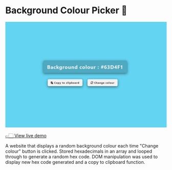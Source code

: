 # Background Colour Picker 🎨

![Background colour picker](../00-assets/images/projects/markdown/01-background-colour-picker.png)

[👉🏻 View live demo](https://vanillajs-only.netlify.app/01-background-colour-picker)

A website that displays a random background colour each time "Change colour" button is clicked. Stored hexadecimals in an array and looped through to generate a random hex code. DOM manipulation was used to display new hex code generated and a copy to clipboard function.
